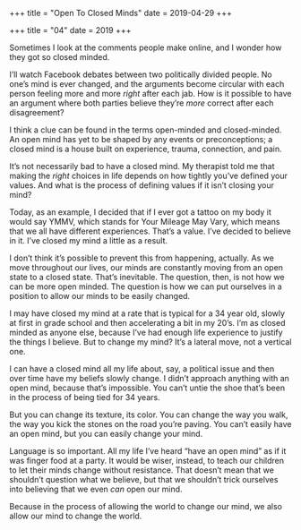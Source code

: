 +++
title = "Open To Closed Minds"
date = 2019-04-29
+++

+++
title = "04"
date = 2019
+++

Sometimes I look at the comments people make online, and I wonder how they got so closed minded.

I’ll watch Facebook debates between two politically divided people. No one’s mind is ever changed, and the arguments become circular with each person feeling more and more _right_ after each jab. How is it possible to have an argument where both parties believe they’re _more_ correct after each disagreement?

I think a clue can be found in the terms open-minded and closed-minded. An open mind has yet to be shaped by any events or preconceptions; a closed mind is a house built on experience, trauma, connection, and pain. 

It’s not necessarily bad to have a closed mind. My therapist told me that making the _right_ choices in life depends on how tightly you’ve defined your values. And what is the process of defining values if it isn’t closing your mind?

Today, as an example, I decided that if I ever got a tattoo on my body it would say YMMV, which stands for Your Mileage May Vary, which means that we all have different experiences. That’s a value. I’ve decided to believe in it. I’ve closed my mind a little as a result.

I don’t think it’s possible to prevent this from happening, actually. As we move throughout our lives, our minds are constantly moving from an open state to a closed state. That’s inevitable. The question, then, is not how we can be more open minded. The question is how we can put ourselves in a position to allow our minds to be easily changed. 

I may have closed my mind at a rate that is typical for a 34 year old, slowly at first in grade school and then accelerating a bit in my 20’s. I’m as closed minded as anyone else, because I’ve had enough life experience to justify the things I believe. But to change my mind? It’s a lateral move, not a vertical one.

I can have a closed mind all my life about, say, a political issue and then over time have my beliefs slowly change. I didn’t approach anything with an open mind, because that’s impossible. You can’t untie the shoe that’s been in the process of being tied for 34 years. 

But you can change its texture, its color. You can change the way you walk, the way you kick the stones on the road you’re paving. You can’t easily have an open mind, but you can easily change your mind.

Language is so important. All my life I’ve heard “have an open mind” as if it was finger food at a party. It would be wiser, instead, to teach our children to let their minds change without resistance. That doesn’t mean that we shouldn’t question what we believe, but that we shouldn’t trick ourselves into believing that we even _can_ open our mind.

Because in the process of allowing the world to change our mind, we also allow our mind to change the world.